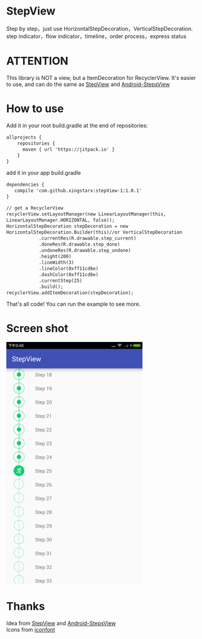 # StepView
Step by step，just use HorizontalStepDecoration，VerticalStepDecoration. step indicator，flow indicator，timeline，order process，express status
# ATTENTION
This library is NOT a view, but a ItemDecoration for RecyclerView. It's easier to use, and can do the same as [StepView](https://github.com/baoyachi/StepView) and [Android-StepsView](https://github.com/anton46/Android-StepsView)
# How to use

Add it in your root build.gradle at the end of repositories:
```
allprojects {
    repositories {
      maven { url 'https://jitpack.io' }
    }
}
```

add it in your app build.gradle
```
dependencies {
   compile 'com.github.xingstarx:stepView-1:1.0.1'
}
```


```
// get a RecyclerView
recyclerView.setLayoutManager(new LinearLayoutManager(this, LinearLayoutManager.HORIZONTAL, false));
HorizontalStepDecoration stepDecoration = new HorizontalStepDecoration.Builder(this)//or VerticalStepDecoration
            .currentRes(R.drawable.step_current)
            .doneRes(R.drawable.step_done)
            .undoneRes(R.drawable.step_undone)
            .height(200)
            .lineWidth(3)
            .lineColor(0xff11cd6e)
            .dashColor(0xff11cd6e)
            .currentStep(25)
            .build();
recyclerView.addItemDecoration(stepDecoration);
```
That's all code!
You can run the example to see more.

# Screen shot
![image](https://github.com/shadowsong91/StepView/raw/master/screenshot/stepView-shot.png)

# Thanks
Idea from [StepView](https://github.com/baoyachi/StepView) and [Android-StepsView](https://github.com/anton46/Android-StepsView)  
Icons from [iconfont](http://iconfont.cn/)
